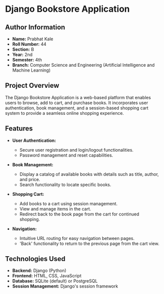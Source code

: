 # Django Bookstore Application

## Author Information

- **Name:** Prabhat Kale
- **Roll Number:** 44
- **Section:** B
- **Year:** 2nd
- **Semester:** 4th
- **Branch:** Computer Science and Engineering (Artificial Intelligence and Machine Learning)

## Project Overview

The Django Bookstore Application is a web-based platform that enables users to browse, add to cart, and purchase books. It incorporates user authentication, book management, and a session-based shopping cart system to provide a seamless online shopping experience.

## Features

- **User Authentication:**
  - Secure user registration and login/logout functionalities.
  - Password management and reset capabilities.

- **Book Management:**
  - Display a catalog of available books with details such as title, author, and price.
  - Search functionality to locate specific books.

- **Shopping Cart:**
  - Add books to a cart using session management.
  - View and manage items in the cart.
  - Redirect back to the book page from the cart for continued shopping.

- **Navigation:**
  - Intuitive URL routing for easy navigation between pages.
  - 'Back' functionality to return to the previous page from the cart view.

## Technologies Used

- **Backend:** Django (Python)
- **Frontend:** HTML, CSS, JavaScript
- **Database:** SQLite (default) or PostgreSQL
- **Session Management:** Django's session framework
